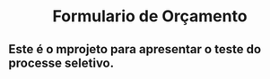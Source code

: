 <h1 align="center">
Formulario de Orçamento
 </h1>
 <h2 align="left">
Este é o mprojeto para apresentar o teste do processe seletivo.</h2>
